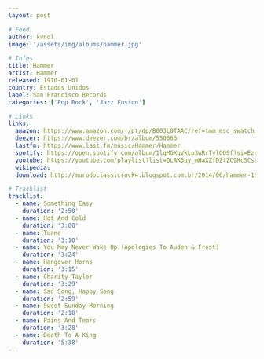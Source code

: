 ```yaml
---
layout: post

# Feed
author: kvnol
image: '/assets/img/albums/hammer.jpg'

# Infos
title: Hammer
artist: Hammer
released: 1970-01-01
country: Estados Unidos
label: San Francisco Records
categories: ['Pop Rock', 'Jazz Fusion']

# Links
links:
  amazon: https://www.amazon.com/-/pt/dp/B003L0TAAC/ref=tmm_msc_swatch_0?_encoding=UTF8&qid=&sr=
  deezer: https://www.deezer.com/br/album/550666
  lastfm: https://www.last.fm/music/Hammer/Hammer
  spotify: https://open.spotify.com/album/1lgMGXgVkLp3wRrTylOOSf?si=EzePxdvORr2SVHCc7-g30A
  youtube: https://youtube.com/playlist?list=OLAK5uy_mHaXZfDZtZC9HcSCsr-wO7BcIMPbkljng
  wikipedia:
  download: http://murodoclassicrock4.blogspot.com.br/2014/06/hammer-1970.html

# Tracklist
tracklist:
  - name: Something Easy
    duration: '2:50'
  - name: Hot And Cold
    duration: '3:00'
  - name: Tuane
    duration: '3:10'
  - name: You May Never Wake Up (Apologies To Auden & Frost)
    duration: '3:24'
  - name: Hangover Horns
    duration: '3:15'
  - name: Charity Taylor
    duration: '3:29'
  - name: Sad Song, Happy Song
    duration: '2:59'
  - name: Sweet Sunday Morning
    duration: '2:18'
  - name: Pains And Tears
    duration: '3:28'
  - name: Death To A King
    duration: '5:38'
---
```

